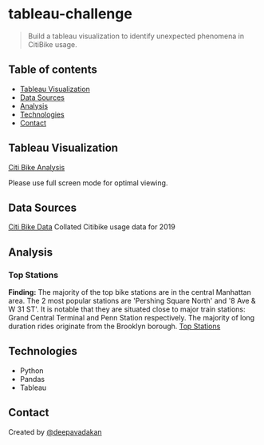 # tableau-challenge

>  Build a tableau visualization to identify unexpected phenomena in CitiBike usage.

## Table of contents
* [Tableau Visualization](#Tableau-Visualization)
* [Data Sources](#data-sources)
* [Analysis](#Analysis)
* [Technologies](#technologies)
* [Contact](#Contact)


## Tableau Visualization
[Citi Bike Analysis](https://public.tableau.com/views/CitiBike_16130842989820/CitiBike?:language=en&:display_count=y&publish=yes&:origin=viz_share_link)

Please use full screen mode for optimal viewing.

## Data Sources
[Citi Bike Data](https://www.citibikenyc.com/system-data)
Collated Citibike usage data for 2019

## Analysis

### Top Stations
**Finding:** The majority of the top bike stations are in the central Manhattan area.  The 2 most popular stations are 'Pershing Square North' and '8 Ave & W 31 ST'. It is notable that they are situated close to major train stations: Grand Central Terminal and Penn Station respectively. 
The majority of long duration rides originate from the Brooklyn borough.
[Top Stations](images/TopStations.png)


## Technologies
* Python
* Pandas
* Tableau

## Contact
Created by [@deepavadakan](https://github.com/)